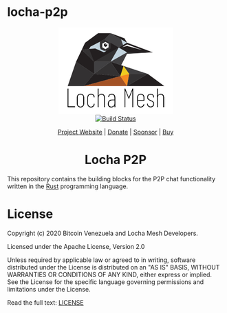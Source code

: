 # locha-p2p

<p align="center">
  <a href="https://locha.io/">
    <img height="200px" src="./logo.png">
  </a>
  <br>
  <a href="https://travis-ci.com/btcven/locha-mesh-chat">
    <img src="https://travis-ci.com/btcven/locha-mesh-chat.svg?branch=master" title="Build Status">
  </a>
</p>
<p align="center">
  <a href="https://locha.io/">Project Website</a> |
  <a href="https://locha.io/donate">Donate</a> |
  <a href="https://github.com/sponsors/rdymac">Sponsor</a> |
  <a href="https://locha.io/buy">Buy</a>
</p>

<h1 align="center">Locha P2P</h1>

This repository contains the building blocks for the P2P chat functionality
written in the [Rust] programming language.

[Rust]: https://www.rust-lang.org/

# License

Copyright (c) 2020 Bitcoin Venezuela and Locha Mesh Developers.

Licensed under the Apache License, Version 2.0

Unless required by applicable law or agreed to in writing, software distributed under the License is distributed on an "AS IS" BASIS, WITHOUT WARRANTIES OR CONDITIONS OF ANY KIND, either express or implied. See the License for the specific language governing permissions and limitations under the License.

Read the full text: [LICENSE](./LICENSE)